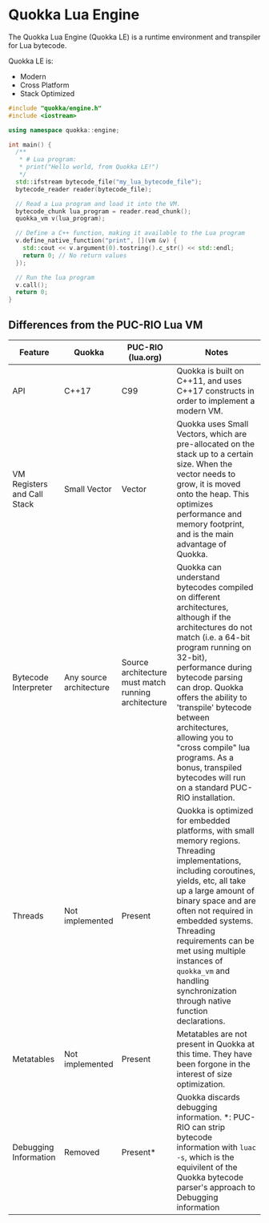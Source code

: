 Quokka Lua Engine
====

The Quokka Lua Engine (Quokka LE) is a runtime environment and transpiler for Lua bytecode.  

Quokka LE is:
- Modern
- Cross Platform
- Stack Optimized

```cpp
#include "quokka/engine.h"
#include <iostream>

using namespace quokka::engine;

int main() {
  /**
   * # Lua program: 
   * print("Hello world, from Quokka LE!")
   */
  std::ifstream bytecode_file("my_lua_bytecode_file");
  bytecode_reader reader(bytecode_file);

  // Read a Lua program and load it into the VM.
  bytecode_chunk lua_program = reader.read_chunk();
  quokka_vm v(lua_program);

  // Define a C++ function, making it available to the Lua program
  v.define_native_function("print", [](vm &v) {
    std::cout << v.argument(0).tostring().c_str() << std::endl;
    return 0; // No return values
  });

  // Run the lua program
  v.call();
  return 0;
}
```

## Differences from the PUC-RIO Lua VM
| Feature | Quokka | PUC-RIO (lua.org) | Notes |
| - | - | - | - |
| API | C++17 | C99 | Quokka is built on C++11, and uses C++17 constructs in order to implement a modern VM. |
| VM Registers and Call Stack | Small Vector | Vector | Quokka uses Small Vectors, which are pre-allocated on the stack up to a certain size. When the vector needs to grow, it is moved onto the heap. This optimizes performance and memory footprint, and is the main advantage of Quokka. |
| Bytecode Interpreter | Any source architecture | Source architecture must match running architecture | Quokka can understand bytecodes compiled on different architectures, although if the architectures do not match (i.e. a 64-bit program running on 32-bit), performance during bytecode parsing can drop. Quokka offers the ability to 'transpile' bytecode between architectures, allowing you to "cross compile" lua programs. As a bonus, transpiled bytecodes will run on a standard PUC-RIO installation. |
| Threads | Not implemented | Present | Quokka is optimized for embedded platforms, with small memory regions. Threading implementations, including coroutines, yields, etc, all take up a large amount of binary space and are often not required in embedded systems. Threading requirements can be met using multiple instances of `quokka_vm` and handling synchronization through native function declarations. |
| Metatables | Not implemented | Present | Metatables are not present in Quokka at this time. They have been forgone in the interest of size optimization. |
| Debugging Information | Removed | Present\* | Quokka discards debugging information. \*: PUC-RIO can strip bytecode information with `luac -s`, which is the equivilent of the Quokka bytecode parser's approach to Debugging information |